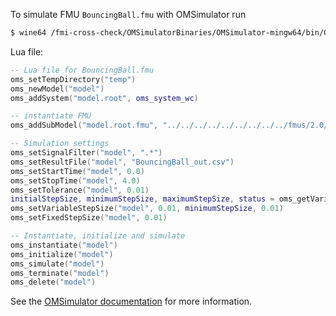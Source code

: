 To simulate FMU `BouncingBall.fmu` with OMSimulator run
```bash
$ wine64 /fmi-cross-check/OMSimulatorBinaries/OMSimulator-mingw64/bin/OMSimulator.exe --stripRoot=true --skipCSVHeader=true --addParametersToCSV=true --intervals=500 --suppressPath=true --timeout=60 BouncingBall.lua
```

Lua file:
```lua
-- Lua file for BouncingBall.fmu
oms_setTempDirectory("temp")
oms_newModel("model")
oms_addSystem("model.root", oms_system_wc)

-- instantiate FMU
oms_addSubModel("model.root.fmu", "../../../../../../../../../fmus/2.0/cs/win64/FMUSDK/2.0.3/BouncingBall/BouncingBall.fmu")

-- Simulation settings
oms_setSignalFilter("model", ".*")
oms_setResultFile("model", "BouncingBall_out.csv")
oms_setStartTime("model", 0.0)
oms_setStopTime("model", 4.0)
oms_setTolerance("model", 0.01)
initialStepSize, minimumStepSize, maximumStepSize, status = oms_getVariableStepSize("model")
oms_setVariableStepSize("model", 0.01, minimumStepSize, 0.01)
oms_setFixedStepSize("model", 0.01)

-- Instantiate, initialize and simulate
oms_instantiate("model")
oms_initialize("model")
oms_simulate("model")
oms_terminate("model")
oms_delete("model")
```

See the [OMSimulator documentation](https://openmodelica.org/doc/OMSimulator/master/html/index.html) for more information.
